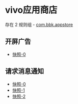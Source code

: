 # vivo应用商店

存在 2 规则组 - [com.bbk.appstore](/src/apps/com.bbk.appstore.ts)

## 开屏广告

- [快照-0](https://i.gkd.li/import/12847395)

## 请求消息通知

- [快照-0](https://gkd-kit.gitee.io/import/13198101)
- [快照-1](https://gkd-kit.gitee.io/import/13198234)
- [快照-2](https://gkd-kit.gitee.io/import/13246971)

